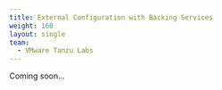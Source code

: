 ```yaml
---
title: External Configuration with Backing Services
weight: 160
layout: single
team:
  - VMware Tanzu Labs
---
```


Coming soon...
